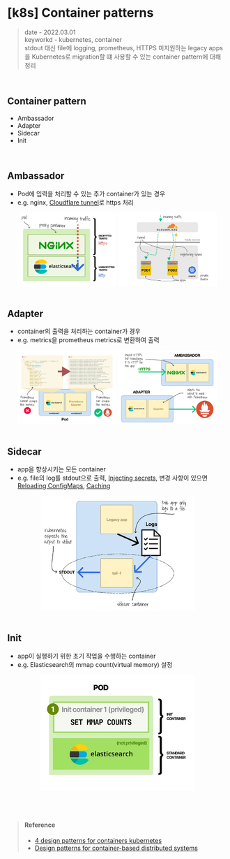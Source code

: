# [k8s] Container patterns
> date - 2022.03.01  
> keyworkd - kubernetes, container  
> stdout 대신 file에 logging, prometheus, HTTPS 미지원하는 legacy apps을 Kubernetes로 migration할 떄 사용할 수 있는 container pattern에 대해 정리

<br>

## Container pattern
* Ambassador
* Adapter
* Sidecar
* Init


<br>

## Ambassador
* Pod에 입력을 처리할 수 있는 추가 container가 있는 경우
* e.g. nginx, [Cloudflare tunnel](https://developers.cloudflare.com/cloudflare-one/tutorials/many-cfd-one-tunnel)로 https 처리

<div align="center">
  <img src="./images/proxy_container.webp" alt="proxy container" width="45%" height="45%"/>
  <img src="./images/cloudflare_tunnel.webp" alt="cloudflare tunnel" width="45%" height="45%"/>
</div>


<br>

## Adapter
* container의 출력을 처리하는 container가 경우
* e.g. metrics을 prometheus metrics로 변환하여 출력

<div align="center">
  <img src="./images/adpater.webp" alt="adapter" width="45%" height="45%"/>
  <img src="./images/ambassador_adapter_pattern.webp" alt="ambassador and adapter pattern" width="45%" height="45%"/>
</div>


<br>

## Sidecar
* app을 향상시키는 모든 container
* e.g. file의 log를 stdout으로 출력, [Injecting secrets](https://developer.hashicorp.com/vault/docs/platform/k8s/injector), 변경 사항이 있으면 [Reloading ConfigMaps](https://github.com/jimmidyson/configmap-reload), [Caching](https://thenewstack.io/tutorial-apply-the-sidecar-pattern-to-deploy-redis-in-kubernetes)

<div align="center">
  <img src="./images/log_routing.webp" alt="log routing" width="70%" height="70%"/>
</div>


<br>

## Init
* app이 실행하기 위한 초기 작업을 수행하는 container
* e.g. Elasticsearch의 mmap count(virtual memory) 설정

<div align="center">
  <img src="./images/init_container.webp" alt="init container" width="70%" height="70%"/>
</div>


<br><br>

> #### Reference
> * [4 design patterns for containers kubernetes](https://itnext.io/4-container-design-patterns-for-kubernetes-a8593028b4cd)
> * [Design patterns for container-based distributed systems](https://static.googleusercontent.com/media/research.google.com//en/pubs/archive/45406.pdf)
